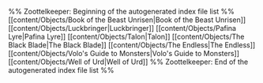 %% Zoottelkeeper: Beginning of the autogenerated index file list  %%
 [[content/Objects/Book of the Beast Unrisen|Book of the Beast Unrisen]]
 [[content/Objects/Luckbringer|Luckbringer]]
 [[content/Objects/Pafina Lyre|Pafina Lyre]]
 [[content/Objects/Talon|Talon]]
 [[content/Objects/The Black Blade|The Black Blade]]
 [[content/Objects/The Endless|The Endless]]
 [[content/Objects/Volo's Guide to Monsters|Volo's Guide to Monsters]]
 [[content/Objects/Well of Urd|Well of Urd]]
%% Zoottelkeeper: End of the autogenerated index file list  %%
